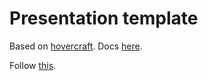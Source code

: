 # Presentation template

Based on [hovercraft](https://github.com/regebro/hovercraft). Docs [here](https://hovercraft.readthedocs.io).

Follow [this](https://gist.github.com/rubencaro/888fb8e4f0811e79fa22b5ac39610c9e).
